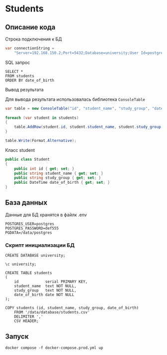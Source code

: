 # Students

## Описание кода

Строка подключения к БД

```csharp
var connectionString =
    "Server=192.168.150.2;Port=5432;Database=university;User Id=postgres;Password=def555;Pooling=true;";
```

SQL запрос 

```postgresql
SELECT * 
FROM students 
ORDER BY date_of_birth
```

Вывод результата

Для вывода результата использовалась библиотека `ConsoleTable`

```csharp
var table = new ConsoleTable("id", "student_name", "study_group", "date_of_birth");
       
foreach (var student in students)
{
    table.AddRow(student.id, student.student_name, student.study_group, DateOnly.FromDateTime(student.date_of_birth));
}

table.Write(Format.Alternative);
```

Класс student

```csharp
public class Student
{
    public int id { get; set; }
    public string student_name { get; set; }
    public string study_group { get; set; }
    public DateTime date_of_birth { get; set; }
}
```

## База данных

Данные для БД хранятся в файлк .env 

```text
POSTGRES_USER=postgres
POSTGRES_PASSWORD=def555
PGDATA=/data/postgres
```

### Скрипт инициализации БД
```postgresql
CREATE DATABASE university;

\c university;

CREATE TABLE students
(
    id            serial PRIMARY KEY,
    student_name  text NOT NULL,
    study_group   text NOT NULL,
    date_of_birth date NOT NULL
);

COPY students (id, student_name, study_group, date_of_birth)
    FROM '/data/database/students.csv'
    DELIMITER ','
    CSV HEADER;
```

## Запуск

```shell
docker compose -f docker-compose.prod.yml up
```